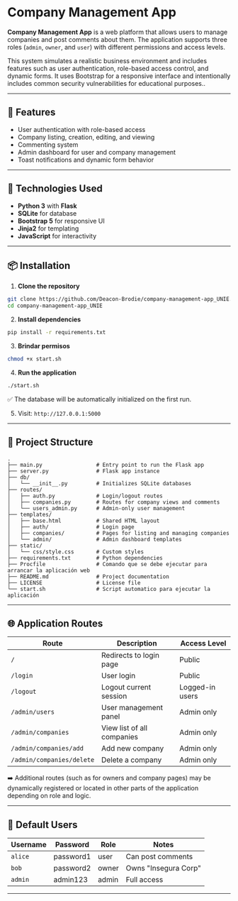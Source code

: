 
# Company Management App

**Company Management App** is a web platform that allows users to manage companies and post comments about them. The application supports three roles (`admin`, `owner`, and `user`) with different permissions and access levels.

This system simulates a realistic business environment and includes features such as user authentication, role-based access control, and dynamic forms. It uses Bootstrap for a responsive interface and intentionally includes common security vulnerabilities for educational purposes..

---

## 🚀 Features

- User authentication with role-based access
- Company listing, creation, editing, and viewing
- Commenting system
- Admin dashboard for user and company management
- Toast notifications and dynamic form behavior

---

## 🧱 Technologies Used

- **Python 3** with **Flask**
- **SQLite** for database
- **Bootstrap 5** for responsive UI
- **Jinja2** for templating
- **JavaScript** for interactivity

---

## 📦 Installation

1. **Clone the repository**

```bash
git clone https://github.com/Deacon-Brodie/company-management-app_UNIE.git
cd company-management-app_UNIE
```

2. **Install dependencies**

```bash
pip install -r requirements.txt
```

3. **Brindar permisos**

```bash
chmod +x start.sh
```

4. **Run the application**

```bash
./start.sh
```

✅ The database will be automatically initialized on the first run.

5. Visit: `http://127.0.0.1:5000`

---

## 📂 Project Structure

```
.
├── main.py                 # Entry point to run the Flask app
├── server.py               # Flask app instance
├── db/
│   └── __init__.py         # Initializes SQLite databases
├── routes/
│   ├── auth.py             # Login/logout routes
│   ├── companies.py        # Routes for company views and comments
│   └── users_admin.py      # Admin-only user management
├── templates/
│   ├── base.html           # Shared HTML layout
│   ├── auth/               # Login page
│   ├── companies/          # Pages for listing and managing companies
│   └── admin/              # Admin dashboard templates
├── static/
│   └── css/style.css       # Custom styles
├── requirements.txt        # Python dependencies
├── Procfile                # Comando que se debe ejecutar para arrancar la aplicación web
├── README.md               # Project documentation
├── LICENSE                 # License file
└── start.sh                # Script automatico para ejecutar la aplicación
```

---

## 🌐 Application Routes

| Route                    | Description                             | Access Level           |
|--------------------------|-----------------------------------------|------------------------|
| `/`                      | Redirects to login page                 | Public                 |
| `/login`                 | User login                              | Public                 |
| `/logout`                | Logout current session                  | Logged-in users        |
| `/admin/users`           | User management panel                   | Admin only             |
| `/admin/companies`       | View list of all companies              | Admin only             |
| `/admin/companies/add`   | Add new company                         | Admin only             |
| `/admin/companies/delete`| Delete a company                        | Admin only             |

➡️ Additional routes (such as for owners and company pages) may be dynamically registered or located in other parts of the application depending on role and logic.

---

## 🧪 Default Users

| Username | Password   | Role   | Notes                      |
|----------|------------|--------|----------------------------|
| `alice`  | password1  | user   | Can post comments          |
| `bob`    | password2  | owner  | Owns "Insegura Corp"       |
| `admin`  | admin123   | admin  | Full access                |

---

